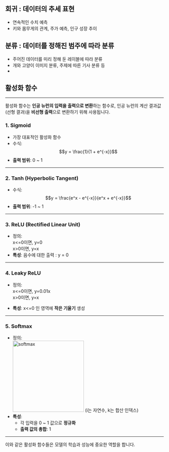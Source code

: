 ## 회귀 : 데이터의 추세 표현  
- 연속적인 수치 예측
- 키와 몸무게의 관계, 주가 예측, 인구 성장 추이  
## 분류 : 데이터를 정해진 범주에 따라 분류  
- 주어진 데이터를 미리 정해 둔 레이블에 따라 분류
- 개와 고양이 이미지 분류, 주제에 따른 기사 분류 등
- 
## 활성화 함수  
  
---
 활성화 함수는 **인공 뉴런의 입력을 출력으로 변환**하는 함수로, 인공 뉴런의 계산 결과값(선형 결과)을 **비선형 출력**으로 변환하기 위해 사용됩니다.  

### 1. **Sigmoid**
- 가장 대표적인 활성화 함수
- 수식:  
  $$y = \frac{1}{1 + e^{-x}}$$
- **출력 범위**: 0 ~ 1

---

### 2. **Tanh (Hyperbolic Tangent)**
- 수식:  
  $$y = \frac{e^x - e^{-x}}{e^x + e^{-x}}$$
- **출력 범위**: -1 ~ 1

---

### 3. **ReLU (Rectified Linear Unit)**
- 정의:  
  x<=0이면, y=0  
  x>0이면, y=x  
- **특성**: 음수에 대한 출력 : y = 0
  
---

### 4. **Leaky ReLU**
- 정의:  
  x<=0이면, y=0.01x  
  x>0이면, y=x  
  
- **특성**: x<=0 인 영역에 **작은 기울기** 생성

---

### 5. **Softmax**
- 정의:  
  <img width="226" alt="softmax" src="https://github.com/user-attachments/assets/1af70d7f-65db-4854-a117-105fd17d8e52" />
  (i는 자연수, k는 합산 인덱스)
- **특성**:  
  - 각 입력을 0 ~ 1 값으로 **정규화**  
  - **출력 값의 총합**: 1

---

이와 같은 활성화 함수들은 모델의 학습과 성능에 중요한 역할을 합니다.
